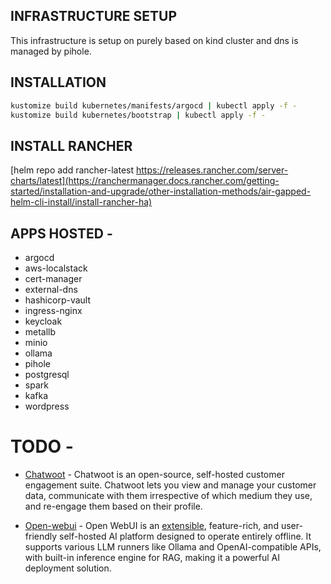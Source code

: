 ## INFRASTRUCTURE SETUP 

This infrastructure is setup on purely based on kind cluster and dns is managed by pihole.


## INSTALLATION

```bash
kustomize build kubernetes/manifests/argocd | kubectl apply -f -
kustomize build kubernetes/bootstrap | kubectl apply -f -
```

## INSTALL RANCHER

[helm repo add rancher-latest https://releases.rancher.com/server-charts/latest](https://ranchermanager.docs.rancher.com/getting-started/installation-and-upgrade/other-installation-methods/air-gapped-helm-cli-install/install-rancher-ha)


## APPS HOSTED - 

- argocd
- aws-localstack
- cert-manager
- external-dns
- hashicorp-vault
- ingress-nginx
- keycloak
- metallb
- minio
- ollama
- pihole
- postgresql
- spark
- kafka
- wordpress


# TODO - 

- [Chatwoot](https://github.com/chatwoot/chatwoot?tab=readme-ov-file) - Chatwoot is an open-source, self-hosted customer engagement suite. Chatwoot lets you view and manage your customer data, communicate with them irrespective of which medium they use, and re-engage them based on their profile.

- [Open-webui](https://github.com/open-webui/open-webui)  - Open WebUI is an [extensible](https://docs.openwebui.com/features/plugin/), feature-rich, and user-friendly self-hosted AI platform designed to operate entirely offline. It supports various LLM runners like Ollama and OpenAI-compatible APIs, with built-in inference engine for RAG, making it a powerful AI deployment solution.